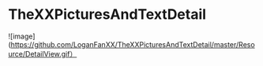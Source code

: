 # TheXXPicturesAndTextDetail
![image](https://github.com/LoganFanXX/TheXXPicturesAndTextDetail/master/Resource/DetailView.gif）
